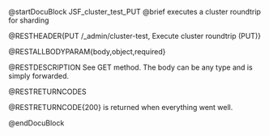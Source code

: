 
@startDocuBlock JSF_cluster_test_PUT
@brief executes a cluster roundtrip for sharding

@RESTHEADER{PUT /_admin/cluster-test, Execute cluster roundtrip (PUT)}

@RESTALLBODYPARAM{body,object,required}

@RESTDESCRIPTION
See GET method. The body can be any type and is simply forwarded.

@RESTRETURNCODES

@RESTRETURNCODE{200} is returned when everything went well.

@endDocuBlock

